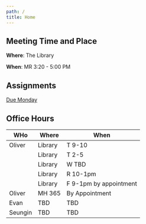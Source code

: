 ```yaml
---
path: /
title: Home
---
```


## Meeting Time and Place

**Where**: The Library

**When**: MR 3:20 - 5:00 PM
## Assignments

[Due Monday](./assignments/day-1)

## Office Hours

| WHo     | Where   | When                   |
|---------|---------|------------------------|
| Oliver  | Library | T 9-10                 |
| &nbsp;  | Library | T 2-5                  |
| &nbsp;  | Library | W TBD                  |
| &nbsp;  | Library | R 10-1pm               |
| &nbsp;  | Library | F 9-1pm by appointment |
| Oliver  | MH 365  | By Appointment         |
| Evan    | TBD     | TBD                    |
| Seungin | TBD     | TBD                    |
